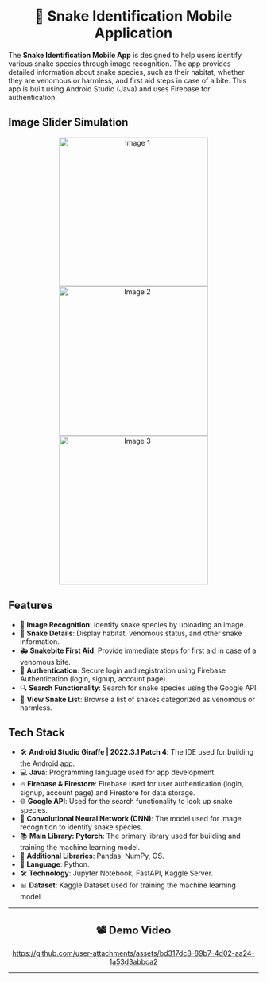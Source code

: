 <h1 align="center"> 🐍 Snake Identification Mobile Application </h1>

The **Snake Identification Mobile App** is designed to help users identify various snake species through image recognition. The app provides detailed information about snake species, such as their habitat, whether they are venomous or harmless, and first aid steps in case of a bite. This app is built using Android Studio (Java) and uses Firebase for authentication.

## Image Slider Simulation

<div align="center">
  <a href="https://example.com/image1">
    <img src="https://github.com/user-attachments/assets/409648c4-34d0-40ea-817c-7b795a90665b" alt="Image 1" width="300"/>
  </a>
  <a href="https://example.com/image2">
    <img src="https://github.com/user-attachments/assets/0ce5ea25-92e7-45b5-9226-4e9bf66fb680" alt="Image 2" width="300"/>
  </a>
  <a href="https://example.com/image3">
    <img src="https://github.com/user-attachments/assets/3f93046d-07cb-46f0-8d31-5ba262f8a7a6" alt="Image 3" width="300"/>
  </a>
</div>

## Features

- 📸 **Image Recognition**: Identify snake species by uploading an image.
- 🐍 **Snake Details**: Display habitat, venomous status, and other snake information.
- 🚑 **Snakebite First Aid**: Provide immediate steps for first aid in case of a venomous bite.
- 🔐 **Authentication**: Secure login and registration using Firebase Authentication (login, signup, account page).
- 🔍 **Search Functionality**: Search for snake species using the Google API.
- 📜 **View Snake List**: Browse a list of snakes categorized as venomous or harmless.

## Tech Stack

- 🛠️ **Android Studio Giraffe | 2022.3.1 Patch 4**: The IDE used for building the Android app.
- 💻 **Java**: Programming language used for app development.
- 🔥 **Firebase & Firestore**: Firebase used for user authentication (login, signup, account page) and Firestore for data storage.
- 🌐 **Google API**: Used for the search functionality to look up snake species.
- 🤖 **Convolutional Neural Network (CNN)**: The model used for image recognition to identify snake species.
- 📚 **Main Library: Pytorch**: The primary library used for building and training the machine learning model.
- 🔧 **Additional Libraries**: Pandas, NumPy, OS.
- 🐍 **Language**: Python.
- 🛠️ **Technology**: Jupyter Notebook, FastAPI, Kaggle Server.
- 📊 **Dataset**: Kaggle Dataset used for training the machine learning model.


---

<div align="center">

## 📽️ Demo Video  

https://github.com/user-attachments/assets/bd317dc8-89b7-4d02-aa24-1a53d3abbca2


</div>


---
